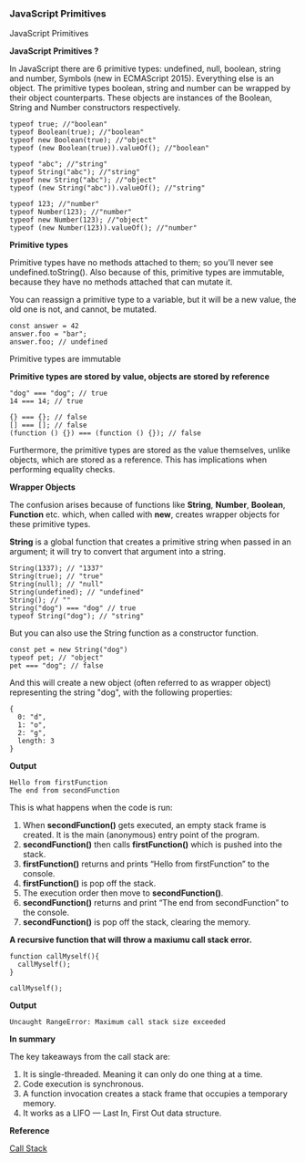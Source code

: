 ### JavaScript Primitives
JavaScript Primitives


**JavaScript Primitives ?**

In JavaScript there are 6 primitive types: undefined, null, boolean, string and number, Symbols (new in ECMAScript 2015). Everything else is an object. The primitive types boolean, string and number can be wrapped by their object counterparts. These objects are instances of the Boolean, String and Number constructors respectively.

```node 
typeof true; //"boolean"
typeof Boolean(true); //"boolean"
typeof new Boolean(true); //"object"
typeof (new Boolean(true)).valueOf(); //"boolean"
 
typeof "abc"; //"string"
typeof String("abc"); //"string"
typeof new String("abc"); //"object"
typeof (new String("abc")).valueOf(); //"string"
 
typeof 123; //"number"
typeof Number(123); //"number"
typeof new Number(123); //"object"
typeof (new Number(123)).valueOf(); //"number"
```

**Primitive types**

Primitive types have no methods attached to them; so you'll never see undefined.toString(). Also because of this, primitive types are immutable, because they have no methods attached that can mutate it.

You can reassign a primitive type to a variable, but it will be a new value, the old one is not, and cannot, be mutated.

```node
const answer = 42
answer.foo = "bar";
answer.foo; // undefined
```

Primitive types are immutable

**Primitive types are stored by value, objects are stored by reference**

```node 
"dog" === "dog"; // true
14 === 14; // true

{} === {}; // false
[] === []; // false
(function () {}) === (function () {}); // false
```
Furthermore, the primitive types are stored as the value themselves, unlike objects, which are stored as a reference. This has implications when performing equality checks.

**Wrapper Objects**

The confusion arises because of functions like **String**, **Number**, **Boolean**, **Function** etc. which, when called with **new**, creates wrapper objects for these primitive types.

**String** is a global function that creates a primitive string when passed in an argument; it will try to convert that argument into a string.

```node
String(1337); // "1337"
String(true); // "true"
String(null); // "null"
String(undefined); // "undefined"
String(); // ""
String("dog") === "dog" // true
typeof String("dog"); // "string"
```
But you can also use the String function as a constructor function.

```node
const pet = new String("dog")
typeof pet; // "object"
pet === "dog"; // false
```

And this will create a new object (often referred to as wrapper object) representing the string "dog", with the following properties:

```node 
{
  0: "d",
  1: "o",
  2: "g",
  length: 3
}
```

**Output**

```node
Hello from firstFunction
The end from secondFunction
```

This is what happens when the code is run:

1. When **secondFunction()** gets executed, an empty stack frame is created. It is the main (anonymous) entry point of the program.
2. **secondFunction()** then calls **firstFunction()** which is pushed into the stack.
3. **firstFunction()** returns and prints “Hello from firstFunction” to the console.
4. **firstFunction()** is pop off the stack.
5. The execution order then move to **secondFunction()**.
6. **secondFunction()** returns and print “The end from secondFunction” to the console.
7. **secondFunction()** is pop off the stack, clearing the memory.

**A recursive function that will throw a maxiumu call stack error.**

```node 
function callMyself(){
  callMyself();
}

callMyself();
```

**Output**

```node
Uncaught RangeError: Maximum call stack size exceeded
```

**In summary**

The key takeaways from the call stack are:

1. It is single-threaded. Meaning it can only do one thing at a time.
2. Code execution is synchronous.
3. A function invocation creates a stack frame that occupies a temporary memory.
4. It works as a LIFO — Last In, First Out data structure.

**Reference**

[Call Stack](https://github.com/priya42bagde/33-js-concepts#1-call-stack)
